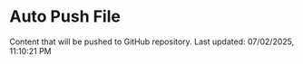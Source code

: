 # Auto Push File

Content that will be pushed to GitHub repository.
Last updated: 07/02/2025, 11:10:21 PM